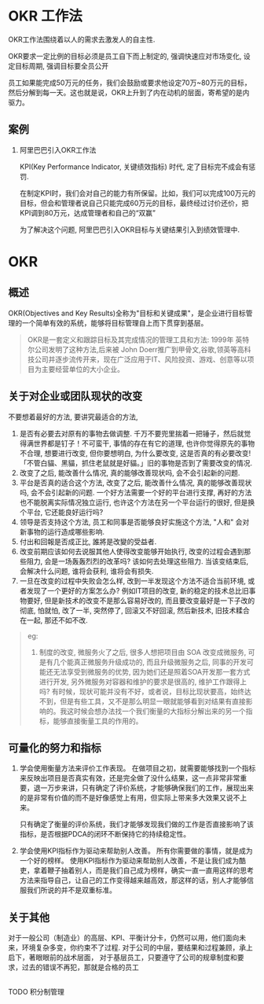 # OKR 工作法

OKR工作法围绕着以人的需求去激发人的自主性.

   OKR要求一定比例的目标必须是员工自下而上制定的, 强调快速应对市场变化, 设定目标周期, 强调目标要全员公开
   
员工如果能完成50万元的任务，我们会鼓励或要求他设定70万~80万元的目标，然后分解到每一天。这也就是说，OKR上升到了内在动机的层面，寄希望的是内驱力。

## 案例

1. 阿里巴巴引入OKR工作法

   KPI(Key Performance Indicator, 关键绩效指标) 时代, 定了目标完不成会有惩罚.

   在制定KPI时，我们会对自己的能力有所保留。比如，我们可以完成100万元的目标，但会和管理者说自己只能完成60万元的目标，最终经过讨价还价，把KPI调到80万元，达成管理者和自己的“双赢”

   为了解决这个问题, 阿里巴巴引入OKR目标与关键结果引入到绩效管理中.








# OKR

## 概述

OKR(Objectives and Key Results)全称为"目标和关键成果"，是企业进行目标管理的一个简单有效的系统，能够将目标管理自上而下贯穿到基层。

> OKR是一套定义和跟踪目标及其完成情况的管理工具和方法: 1999年 英特尔公司发明了这种方法,后来被 John Doerr推广到甲骨文,谷歌,领英等高科技公司并逐步流传开来，现在广泛应用于IT、风险投资、游戏、创意等以项目为主要经营单位的大小企业。

## 关于对企业或团队现状的改变

不要想着最好的方法, 要讲究最适合的方法, 

1. 是否有必要去对原有的事物去做调整.
   千万不要兜里揣着一把锤子，然后就觉得满世界都是钉子！不可蛮干, 事情的存在有它的道理, 
   也许你觉得原先的事物不合理, 想要进行改变, 但你要想明白, 为什么要改变, 这是否真的有必要改变!
   「不管白貓、黑貓，抓住老鼠就是好貓。」旧的事物是否到了需要改变的情况.
2. 改变了之后, 能改善什么情况, 真的能够改善现状吗, 会不会引起新的问题.
3. 平台是否真的适合这个方法, 改变了之后, 能改善什么情况, 真的能够改善现状吗, 会不会引起新的问题.
   一个好方法需要一个好的平台进行支撑, 再好的方法也不能脱离实际情况独立运行, 也许这个方法在另一个平台运行的很好, 但是换个平台, 它还能良好运行吗?
4. 领导是否支持这个方法, 员工和同事是否能够良好实施这个方法, "人和" 会对新事物的运行造成哪些影响.
5. 付出和回報是否成正比, 誰將是改變的受益者.
6. 改变前期应该如何去说服其他人使得改变能够开始执行, 改变的过程会遇到那些阻力, 会是一场轰轰烈烈的改革吗? 该如何去处理这些阻力. 当该变结束后, 会解决什么问题, 谁将会获利, 谁将会有损失.
7. 一旦在改变的过程中失败会怎么样, 改到一半发现这个方法不适合当前环境, 或者发现了一个更好的方案怎么办?
   例如IT项目的改变, 新的稳定的技术总比旧事物要好, 但是新技术的改变不是那么容易好改的, 而且要改变最好是一下子改的彻底, 怕就怕, 改了一半, 突然停了, 回滚又不好回滚, 然后新技术, 旧技术糅合在一起, 那还不如不改.

> eg: 
> 1. 制度的改变, 
> 微服务火了之后, 很多人想把项目由 SOA 改变成微服务, 可是有几个能真正微服务升级成功的, 而且升级微服务之后, 同事的开发可能还无法享受到微服务的优势, 因为她们还是照着SOA开发那一套方式进行开发, 另外微服务对容器和维护的要求是很高的, 维护工作跟得上吗?
> 有时候，现状可能并没有不好，或者说，目标比现状要高，始终达不到，但是有些工具，又不是那么明显一眼就能够看到对结果有直接影响的。我这时候会想办法找一个我们衡量的大指标分解出来的另一个指标，能够直接衡量工具的作用的。

## 可量化的努力和指标

1. 学会使用衡量方法来评价工作表现。
    在做项目之初，就需要能够找到一个指标来反映出项目是否真实有效，还是完全做了没什么结果，这一点非常非常重要，退一万步来讲，只有确定了评价系统，才能够确保我们的工作，展现出来的是非常有价值的而不是好像感觉上有用，但实际上带来多大效果又说不上来。

    只有确定了衡量的评价系统，我们才能够发现我们做的工作是否直接影响了该指标，是否根据PDCA的闭环不断保持它的持续稳定性。
2. 学会使用KPI指标作为驱动来帮助别人改善。
   所有你需要做的事情，就是成为一个好的榜样。
   使用KPI指标作为驱动来帮助别人改善，不是让我们成为酷吏，拿着鞭子抽着别人，而是我们自己成为榜样，确实一直一直用这样的思考方法来指导自己，让自己的工作变得越来越高效，那这样的话，别人才能够信服我们所说的并不是双重标准。

## 关于其他

对于一般公司（制造业）的高层、KPI、平衡计分卡，仍然可以用，他们面向未来，环境复杂多变，你约束不了过程.
对于公司的中层，要结果和过程兼顾，承上启下，著眼眼前的战术层面，
对于基层员工，只要遵守了公司的规章制度和要求，过去的错误不再犯，那就是合格的员工

## 
TODO 积分制管理

